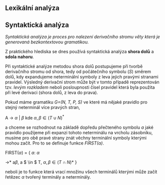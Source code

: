 
## Lexikální analýza

## Syntaktická analýza

*Syntaktická analýza je proces pro nalezení derivačního stromu věty která je generovaná bezkontextovou gramatikou.*

Z praktického hlediska se dnes používá syntaktická analýza **shora dolů** a **sdola nahoru**.

Při syntaktické analýze metodou shora dolů postupujeme při tvorbě derivačního stromu od shora, tedy od počátečního
symbolu (*S*) směrem dolů, kdy expandujeme neterminální symboly z leva jejich pravými stranami pravidel. 
Výsledný derivační strom může být v tomto
případě reprezentován tzv. *levým rozkladem* neboli posloupnosti čísel pravidel která byla použita při
levé derivaci (shora dolů, z leva do prava).

Pokud máme gramatiku *G=(N, T, P, S)* ve které má nějaké pravidlo pro stejný neterminál více pravých stran,

A &rarr; $\alpha$ | $\beta$ kde $\alpha, \beta \in (T \cup N)^*$

a chceme se rozhodnout na základě dopředu přečteného symbolu *a* jaké pravidlo použijeme při expanzi
tohoto neterminálu na vrcholu zásobníku, musíme pro obě pravé strany znát věchny terminální symboly
kterými mohou začít. Pro to se definuje funkce *FIRST($\alpha$)*.

FIRST($\alpha$) = { *a*: $\alpha$ 

&rarr;* a$\beta$, a $ \in $ T,
$\alpha,\beta \in (T \cap N)*$ }

neboli je to funkce která vrací množinu všech terminálů kterými může začít řetězec $\alpha$ tvořený
terminály a neterminály.



